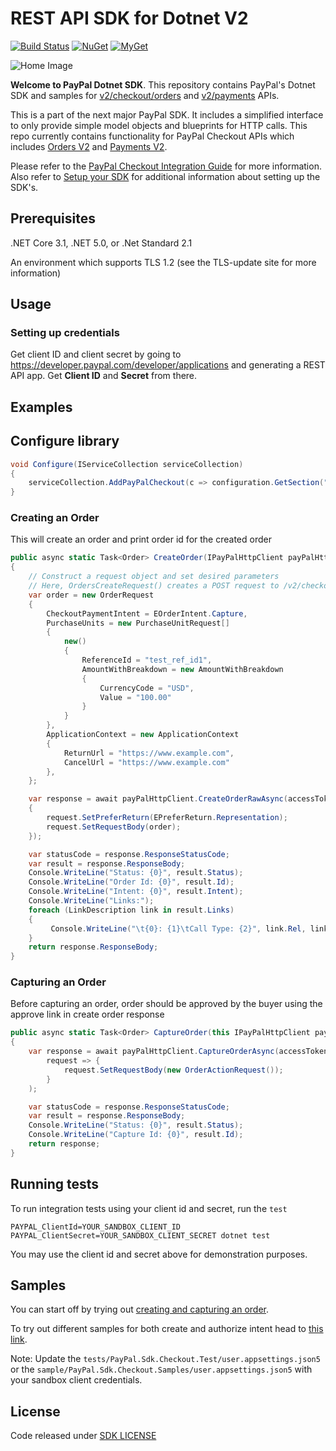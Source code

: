 ﻿# REST API SDK for Dotnet V2

[![Build Status](https://github.com/aviationexam/PayPal.Sdk.Checkout/actions/workflows/build.yml/badge.svg?branch=develop)](https://github.com/aviationexam/PayPal.Sdk.Checkout/actions/workflows/build.yml)
[![NuGet](https://img.shields.io/nuget/v/PayPal.Sdk.Checkout.svg?style=flat-square&label=nuget)](https://www.nuget.org/packages/PayPal.Sdk.Checkout/)
[![MyGet](https://img.shields.io/myget/paypal-sdk-checkout/vpre/PayPal.Sdk.Checkout?label=MyGet)](https://www.myget.org/feed/paypal-sdk-checkout/package/nuget/PayPal.Sdk.Checkout)


![Home Image](homepage.jpg)

__Welcome to PayPal Dotnet SDK__. This repository contains PayPal's Dotnet SDK and samples for [v2/checkout/orders](https://developer.paypal.com/docs/api/orders/v2/) and [v2/payments](https://developer.paypal.com/docs/api/payments/v2/) APIs.

This is a part of the next major PayPal SDK. It includes a simplified interface to only provide simple model objects and blueprints for HTTP calls. This repo currently contains functionality for PayPal Checkout APIs which includes [Orders V2](https://developer.paypal.com/docs/api/orders/v2/) and [Payments V2](https://developer.paypal.com/docs/api/payments/v2/).

Please refer to the [PayPal Checkout Integration Guide](https://developer.paypal.com/docs/checkout/) for more information. Also refer to [Setup your SDK](https://developer.paypal.com/docs/checkout/reference/server-integration/setup-sdk/) for additional information about setting up the SDK's.

## Prerequisites

.NET Core 3.1, .NET 5.0, or .Net Standard 2.1

An environment which supports TLS 1.2 (see the TLS-update site for more information)

## Usage

### Setting up credentials
Get client ID and client secret by going to https://developer.paypal.com/developer/applications and generating a REST API app. Get <b>Client ID</b> and <b>Secret</b> from there.

## Examples

## Configure library

```c#
void Configure(IServiceCollection serviceCollection)
{
    serviceCollection.AddPayPalCheckout(c => configuration.GetSection("MyAppSettingSection").Bind(c));
}
```

### Creating an Order
This will create an order and print order id for the created order

```c#
public async static Task<Order> CreateOrder(IPayPalHttpClient payPalHttpClient, AccessToken accessToken)
{
    // Construct a request object and set desired parameters
    // Here, OrdersCreateRequest() creates a POST request to /v2/checkout/orders
    var order = new OrderRequest
    {
        CheckoutPaymentIntent = EOrderIntent.Capture,
        PurchaseUnits = new PurchaseUnitRequest[]
        {
            new()
            {
                ReferenceId = "test_ref_id1",
                AmountWithBreakdown = new AmountWithBreakdown
                {
                    CurrencyCode = "USD",
                    Value = "100.00"
                }
            }
        },
        ApplicationContext = new ApplicationContext
        {
            ReturnUrl = "https://www.example.com",
            CancelUrl = "https://www.example.com"
        },
    };

    var response = await payPalHttpClient.CreateOrderRawAsync(accessToken, request =>
    {
        request.SetPreferReturn(EPreferReturn.Representation);
        request.SetRequestBody(order);
    });

    var statusCode = response.ResponseStatusCode;
    var result = response.ResponseBody;
    Console.WriteLine("Status: {0}", result.Status);
    Console.WriteLine("Order Id: {0}", result.Id);
    Console.WriteLine("Intent: {0}", result.Intent);
    Console.WriteLine("Links:");
    foreach (LinkDescription link in result.Links)
    {
         Console.WriteLine("\t{0}: {1}\tCall Type: {2}", link.Rel, link.Href, link.Method);
    }
    return response.ResponseBody;
}
```

### Capturing an Order
Before capturing an order, order should be approved by the buyer using the approve link in create order response
```c#
public async static Task<Order> CaptureOrder(this IPayPalHttpClient payPalHttpClient, AccessToken accessToken, string orderId)
{
    var response = await payPalHttpClient.CaptureOrderAsync(accessToken, orderId,
        request => {
            request.SetRequestBody(new OrderActionRequest());
        }
    );

    var statusCode = response.ResponseStatusCode;
    var result = response.ResponseBody;
    Console.WriteLine("Status: {0}", result.Status);
    Console.WriteLine("Capture Id: {0}", result.Id);
    return response;
}
```
## Running tests

To run integration tests using your client id and secret, run the `test`
```shell
PAYPAL_ClientId=YOUR_SANDBOX_CLIENT_ID PAYPAL_ClientSecret=YOUR_SANDBOX_CLIENT_SECRET dotnet test
```

You may use the client id and secret above for demonstration purposes.


## Samples

You can start off by trying out [creating and capturing an order](/samples/PayPal.Sdk.Checkout.Samples/CaptureIntentExamples/RunAllCaptureIntentFlow.cs).

To try out different samples for both create and authorize intent head to [this link](/samples/PayPal.Sdk.Checkout.Samples).

Note: Update the `tests/PayPal.Sdk.Checkout.Test/user.appsettings.json5` or the `sample/PayPal.Sdk.Checkout.Samples/user.appsettings.json5` with your sandbox client credentials.


## License
Code released under [SDK LICENSE](LICENSE)
